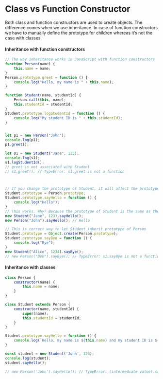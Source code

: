 # Class vs Function Constructor
Both class and function constructors are used to create objects. The difference comes when we use inheritance. In case of function constructors we have to manually define the prototype for children whereas it’s not the case with classes.


#### Inheritance with function constructors
```javascript
// The way inheritance works in JavaScript with function constructors
function Person(name) {
    this.name = name;
}
Person.prototype.greet = function () {
    console.log("Hello, my name is " + this.name);
}

function Student(name, studentId) {
    Person.call(this, name);
    this.studentId = studentId;
}
Student.prototype.logStudentId = function () {
    console.log("My student ID is " + this.studentId);
}


let p1 = new Person("John");
console.log(p1);
p1.greet();

let s1 = new Student("Jane", 123);
console.log(s1);
s1.logStudentId();
// greet is not associated with Student
// s1.greet(); // TypeError: s1.greet is not a function



// If you change the prototype of Student, it will affect the prototype of Person
Student.prototype = Person.prototype;
Student.prototype.sayHello = function () {
    console.log("Hello");
}
// This works. Why? Because the prototype of Student is the same as the prototype of Person
new Student("Jane", 123).sayHello();
new Person("John").sayHello(); // Hello

// This is correct way to let Student inherit prototype of Person
Student.prototype = Object.create(Person.prototype);
Student.prototype.sayBye = function () {
    console.log("Bye");
}
new Student("Alice", 1234).sayBye();
// new Person("Bob").sayBye(); // TypeError: s1.sayBye is not a function
```

#### Inheritance with classes
```javascript
class Person {
    constructor(name) {
        this.name = name;
    }
}

class Student extends Person {
    constructor(name, studentId) {
        super(name);
        this.studentId = studentId;
    }
}

Student.prototype.sayHello = function () {
    console.log(`Hello, my name is ${this.name} and my student ID is ${this.studentId}`);
}

const student = new Student('John', 123);
console.log(student);
student.sayHello();

// new Person('John').sayHello(); // TypeError: (intermediate value).sayHello is not a function
```